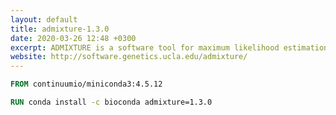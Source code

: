 ```yaml
---
layout: default
title: admixture-1.3.0
date: 2020-03-26 12:48 +0300
excerpt: ADMIXTURE is a software tool for maximum likelihood estimation of individual ancestries from multilocus SNP genotype datasets.
website: http://software.genetics.ucla.edu/admixture/
---
```


```dockerfile
FROM continuumio/miniconda3:4.5.12

RUN conda install -c bioconda admixture=1.3.0
```

